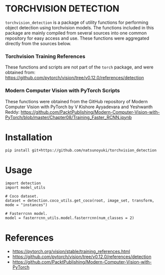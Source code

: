 # TORCHVISION DETECTION
`torchvision_detection` is a package of utility functions for performing object detection using torchvision models. The functions included in this package are mainly compiled from several sources into one common repository for easy access and use. These functions were aggregated directly from the sources below.

### Torchvision Training References
These functions and scripts are not part of the `torch` package, and were obtained from:
https://github.com/pytorch/vision/tree/v0.12.0/references/detection

### Modern Computer Vision with PyTorch Scripts
These functions were obtained from the GitHub repository of Modern Computer Vision with PyTorch by V Kishore Ayyadevara and Yeshwanth Reddy:
https://github.com/PacktPublishing/Modern-Computer-Vision-with-PyTorch/blob/master/Chapter08/Training_Faster_RCNN.ipynb

# Installation
```
pip install git+https://github.com/natsunoyuki/torchvision_detection
```

# Usage
```
import detection
import model_utils

# Coco dataset.
dataset = detection.coco_utils.get_coco(root, image_set, transform, mode = "instances")

# Fasterrcnn model.
model = fasterrcnn_utils.model.fasterrcnn(num_classes = 2)
```

# References

* https://pytorch.org/vision/stable/training_references.html
* https://github.com/pytorch/vision/tree/v0.12.0/references/detection
* https://github.com/PacktPublishing/Modern-Computer-Vision-with-PyTorch